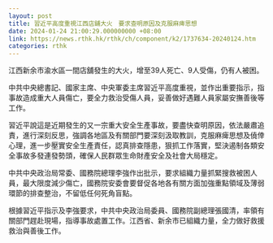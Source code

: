 ```yaml
---
layout: post
title: 習近平高度重視江西店舖大火　要求查明原因及克服麻痺思想
date: 2024-01-24 21:00:29.000000000 +08:00
link: https://news.rthk.hk/rthk/ch/component/k2/1737634-20240124.htm
categories: rthk
---
```


江西新余市渝水區一間店舖發生的大火，增至39人死亡、9人受傷，仍有人被困。

中共中央總書記、國家主席、中央軍委主席習近平高度重視，並作出重要指示，指事故造成重大人員傷亡，要全力救治受傷人員，妥善做好遇難人員家屬安撫善後等工作。

習近平說這是近期發生的又一宗重大安全生產事故，要盡快查明原因，依法嚴肅追責，進行深刻反思，強調各地區及有關部門要深刻汲取教訓，克服麻痺思想及僥倖心理，進一步壓實安全生產責任，認真排查隱患，狠抓工作落實，堅決遏制各類安全事故多發連發勢頭，確保人民群眾生命財產安全及社會大局穩定。

中共中央政治局常委、國務院總理李強作出批示，要求組織力量抓緊搜救被困人員，最大限度減少傷亡，國務院安委會要督促各地各有關方面加強重點領域及薄弱環節的排查整治，不留低任何死角盲點。

根據習近平指示及李強要求，中共中央政治局委員、國務院副總理張國清，率領有關部門趕赴現場，指導事故處置工作。江西省、新余市已組織力量，全力做好救援救治與善後工作。
